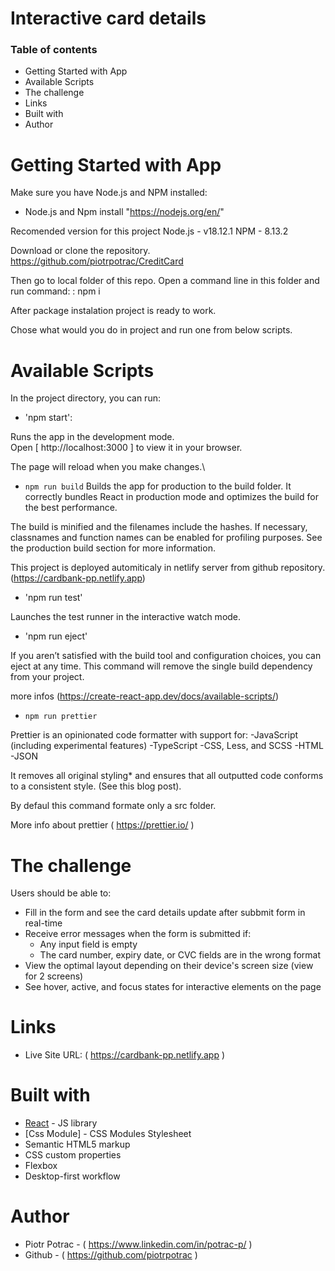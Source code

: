 # Interactive card details

### Table of contents

- Getting Started with App
- Available Scripts
- The challenge
- Links
- Built with
- Author

# Getting Started with App

Make sure you have Node.js and NPM installed:

- Node.js and Npm install "https://nodejs.org/en/"

Recomended version for this project
Node.js - v18.12.1
NPM - 8.13.2

Download or clone the repository.
https://github.com/piotrpotrac/CreditCard

Then go to local folder of this repo. Open a command line in this folder and run command:
: npm i

After package instalation project is ready to work.

Chose what would you do in project and run one from below scripts.

# Available Scripts

In the project directory, you can run:

- 'npm start':

Runs the app in the development mode.\
Open [ http://localhost:3000 ] to view it in your browser.

The page will reload when you make changes.\

- `npm run build`
  Builds the app for production to the build folder. It correctly bundles React in production mode and optimizes the build for the best performance.

The build is minified and the filenames include the hashes. If necessary, classnames and function names can be enabled for profiling purposes. See the production build section for more information.

This project is deployed automiticaly in netlify server from github repository.
(https://cardbank-pp.netlify.app)

- 'npm run test'

Launches the test runner in the interactive watch mode.

- 'npm run eject'

If you aren’t satisfied with the build tool and configuration choices, you can eject at any time. This command will remove the single build dependency from your project.

more infos (https://create-react-app.dev/docs/available-scripts/)

- `npm run prettier`

Prettier is an opinionated code formatter with support for:
-JavaScript (including experimental features)
-TypeScript
-CSS, Less, and SCSS
-HTML
-JSON

It removes all original styling\* and ensures that all outputted code conforms to a consistent style. (See this blog post).

By defaul this command formate only a src folder.

More info about prettier ( https://prettier.io/ )

# The challenge

Users should be able to:

- Fill in the form and see the card details update after subbmit form in real-time
- Receive error messages when the form is submitted if:
  - Any input field is empty
  - The card number, expiry date, or CVC fields are in the wrong format
- View the optimal layout depending on their device's screen size (view for 2 screens)
- See hover, active, and focus states for interactive elements on the page

# Links

- Live Site URL: ( https://cardbank-pp.netlify.app )

# Built with

- [React](https://reactjs.org/) - JS library
- [Css Module] - CSS Modules Stylesheet
- Semantic HTML5 markup
- CSS custom properties
- Flexbox
- Desktop-first workflow

# Author

- Piotr Potrac - ( https://www.linkedin.com/in/potrac-p/ )
- Github - ( https://github.com/piotrpotrac )
